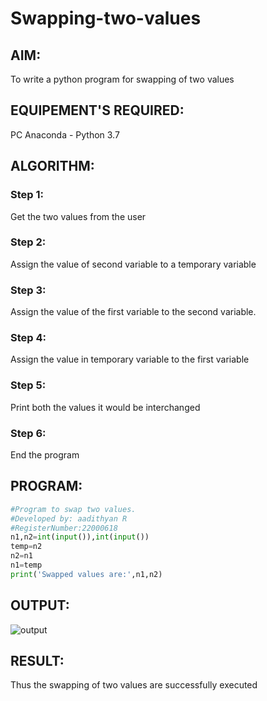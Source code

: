 # Swapping-two-values
## AIM:
To write a python program for swapping of two values
## EQUIPEMENT'S REQUIRED: 
PC
Anaconda - Python 3.7
## ALGORITHM: 
### Step 1:
Get the two values from the user
### Step 2: 
Assign the value of second variable to a temporary variable 
### Step 3: 
Assign the value of the first variable to the second variable.
### Step 4:  
Assign the value in temporary variable to the first variable
### Step 5: 
Print both the values it would be interchanged
### Step 6: 
End the program
## PROGRAM:
```python
#Program to swap two values.
#Developed by: aadithyan R
#RegisterNumber:22000618
n1,n2=int(input()),int(input())
temp=n2
n2=n1
n1=temp
print('Swapped values are:',n1,n2)
```
## OUTPUT:
![output](output1.png)

## RESULT:
Thus the swapping of two values are successfully executed



